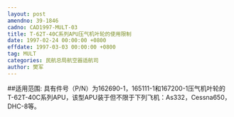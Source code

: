 ```yaml
---
layout: post
amendno: 39-1846
cadno: CAD1997-MULT-03
title: T-62T-40C系列APU压气机叶轮的使用限制
date: 1997-02-24 00:00:00 +0800
effdate: 1997-03-03 00:00:00 +0800
tag: MULT
categories: 民航总局航空器适航司
author: 樊军
---
```


##适用范围:
具有件号（P/N）为162690-1，165111-1和167200-1压气机叶轮的T-62T-40C系列APU，该型APU装于但不限于下列飞机：As332，Cessna650，DHC-8等。

